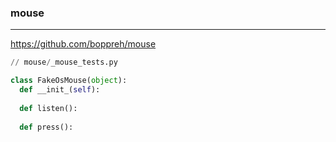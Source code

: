 ### mouse
---
https://github.com/boppreh/mouse

```py
// mouse/_mouse_tests.py

class FakeOsMouse(object):
  def __init_(self):
  
  def listen():
  
  def press():
  
  
  


```

```
```

```
```


